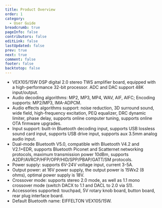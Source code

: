 ```yaml
---
title: Product Overview
order: 1
category:
  - User Guide
breadcrumb: true
pageInfo: false
contributors: false
editLink: false
lastUpdated: false
prev: true
next: true
comment: false
footer: false
backtotop: false
---
```


<!-- more -->
- VEX105/15W DSP digital 2.0 stereo TWS amplifier board, equipped with a high-performance 32-bit processor. ADC and DAC support 48K input/output.
- Audio decoding algorithms: MP2, MP3, MP4, WAV, AIF, AIFC; Encoding supports: MP2/MP3, IMA-ADPCM.
- Audio effects algorithms support: noise reduction, 3D surround sound, wide field, high-frequency excitation, PEQ equalizer, DRC dynamic limiter, phase delay, supports online computer tuning, supports online OTA firmware upgrades.
- Input support: built-in Bluetooth decoding input, supports USB lossless sound card input, supports USB drive input, supports aux 3.5mm analog audio input.
- Dual-mode Bluetooth V5.0, compatible with Bluetooth V4.2 and V2.1+EDR, supports Bluetooth Piconet and Scatternet networking protocols, maximum transmission power 10dBm, supports A2DP/AVRCP/HFP/OPP/HID/SPP/PBAP/GATT/SM protocols.
- Power supply: supports 6V-24V voltage input, current 3-5A.
- Output power: at 16V power supply, the output power is 15Wx2 (8 ohms), optimal power supply is 18V.
- Crossover mode: supports stereo 2.0 mode, as well as 1.1 mono crossover mode (switch DACX to 1.1 and DACL to 2.0 via S1).
- Accessories supported: touchpad, 5V rotary knob board, button board, rear plug interface board.
- Default Bluetooth name: EIFFELTON VEX105/15W.